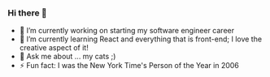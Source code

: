### Hi there 👋

- 🔭 I’m currently working on starting my software engineer career
- 🌱 I’m currently learning React and everything that is front-end; I love the creative aspect of it!
- 💬 Ask me about ... my cats ;)
- ⚡ Fun fact: I was the New York Time's Person of the Year in 2006

<!--
**doughyetti/doughyetti** is a ✨ _special_ ✨ repository because its `README.md` (this file) appears on your GitHub profile.

Here are some ideas to get you started:

- 🔭 I’m currently working on ...
- 🌱 I’m currently learning ...
- 👯 I’m looking to collaborate on ...
- 🤔 I’m looking for help with ...
- 💬 Ask me about ...
- 📫 How to reach me: ...
- 😄 Pronouns: ...
- ⚡ Fun fact: ...
-->
